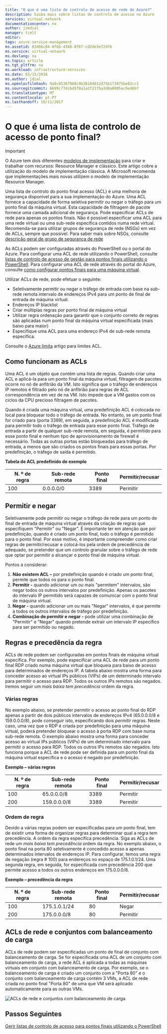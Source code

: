 ```yaml
---
title: "O que é uma lista de controlo de acesso de rede do Azure?"
description: Saiba mais sobre listas de controlo de acesso no Azure
services: virtual-network
documentationcenter: na
author: jimdial
manager: timlt
editor: 
tags: azure-service-management
ms.assetid: 83d66c84-8f6b-4388-8767-cd2de3e72d76
ms.service: virtual-network
ms.devlang: na
ms.topic: article
ms.tgt_pltfrm: na
ms.workload: infrastructure-services
ms.date: 03/15/2016
ms.author: jdial
ms.openlocfilehash: 9a0c85367968c9b38104012d75b1f3975be82cc1
ms.sourcegitcommit: 6699c77dcbd5f8a1a2f21fba3d0a0005ac9ed6b7
ms.translationtype: MT
ms.contentlocale: pt-PT
ms.lasthandoff: 10/11/2017
---
```

# <a name="what-is-an-endpoint-access-control-list"></a>O que é uma lista de controlo de acesso de ponto final?

> [!IMPORTANT]
> O Azure tem dois diferentes [modelos de implementação](../azure-resource-manager/resource-manager-deployment-model.md?toc=%2fazure%2fvirtual-network%2ftoc.json) para criar e trabalhar com recursos: Resource Manager e clássico. Este artigo cobre a utilização do modelo de implementação clássica. A Microsoft recomenda que implementações mais novas utilizem o modelo de implementação Resource Manager. 

Uma lista de controlo do ponto final acesso (ACL) é uma melhoria de segurança disponível para a sua implementação do Azure. Uma ACL fornece a capacidade de forma seletiva permitir ou negar o tráfego para um ponto final da máquina virtual. Esta capacidade de filtragem de pacote fornece uma camada adicional de segurança. Pode especificar ACLs de rede para apenas os pontos finais. Não é possível especificar uma ACL para uma rede virtual ou uma sub-rede específica contidos numa rede virtual. Recomenda-se para utilizar grupos de segurança de rede (NSGs) em vez de ACLs, sempre que possível. Para saber mais sobre NSGs, consulte [descrição geral de grupo de segurança de rede](virtual-networks-nsg.md)

As ACLs podem ser configuradas através do PowerShell ou o portal do Azure. Para configurar uma ACL de rede utilizando o PowerShell, consulte [listas de controlo de acesso de gestão para pontos finais utilizando o PowerShell](virtual-networks-acl-powershell.md). Para configurar uma ACL de rede através do portal do Azure, consulte [como configurar pontos finais para uma máquina virtual](../virtual-machines/windows/classic/setup-endpoints.md?toc=%2fazure%2fvirtual-machines%2fwindows%2fclassic%2ftoc.json).

Utilizar ACLs de rede, pode efetuar o seguinte:

* Seletivamente permitir ou negar o tráfego de entrada com base na sub-rede remota intervalo de endereços IPv4 para um ponto de final de entrada de máquina virtual.
* Endereços IP blacklist
* Criar múltiplas regras por ponto final de máquina virtual
* Utilizar regra ordenação para garantir que o conjunto correto de regras são aplicadas num ponto final da máquina virtual especificada (mais baixo para maior)
* Especifique uma ACL para uma endereço IPv4 de sub-rede remota específica.

Consulte o [Azure limita](../azure-subscription-service-limits.md?toc=%2fazure%2fvirtual-network%2ftoc.json#networking-limits) artigo para limites ACL.

## <a name="how-acls-work"></a>Como funcionam as ACLs
Uma ACL é um objeto que contém uma lista de regras. Quando criar uma ACL e aplicá-la para um ponto final da máquina virtual, filtragem de pacotes ocorre no nó de anfitrião da VM. Isto significa que o tráfego de endereços IP remotos é filtrado pelo nó de anfitrião para regras de ACL correspondência em vez de na VM. Isto impede que a VM gastos com os ciclos da CPU precioso filtragem de pacotes.

Quando é criada uma máquina virtual, uma predefinição ACL é colocada no local para bloquear todo o tráfego de entrada. No entanto, se um ponto final for criado para (porta 3389), em seguida, a predefinição ACL é modificada para permitir todo o tráfego de entrada para esse ponto final. Tráfego de entrada a partir de qualquer sub-rede remota, em seguida, é permitido para esse ponto final e nenhum tipo de aprovisionamento de firewall é necessário. Todas as outras portas estão bloqueadas para tráfego de entrada, a menos que são criados os pontos finais para essas portas. Por predefinição, o tráfego de saída é permitido.

**Tabela de ACL predefinido de exemplo**

| **N. º de regra** | **Sub-rede remota** | **Ponto final** | **Permitir/recusar** |
| --- | --- | --- | --- |
| 100 |0.0.0.0/0 |3389 |Permitir |

## <a name="permit-and-deny"></a>Permitir e negar
Seletivamente pode permitir ou negar o tráfego de rede para um ponto de final de entrada de máquina virtual através da criação de regras que especifiquem "Permitir" ou "Negar". É importante ter em atenção que por predefinição, quando é criado um ponto final, todo o tráfego é permitido para o ponto final. Por esse motivo, é importante compreender como criar regras de permitir/recusar e colocá-los pela ordem de precedência de adequado, se pretender que um controlo granular sobre o tráfego de rede que optar por permitir a alcançar o ponto final de máquina virtual.

Pontos a considerar:

1. **Não existem ACL –** por predefinição quando é criado um ponto final, permite que todos os para o ponto final.
2. **Permitir -** quando adicionar um ou mais "permitem" intervalos, são negar todos os outros intervalos por predefinição. Apenas os pacotes do intervalo IP permitido será capazes de comunicar com o ponto final de máquina virtual.
3. **Negar -** quando adicionar um ou mais "Negar" intervalos, é que permite a todos os outros intervalos de tráfego por predefinição.
4. **Combinação de permitir e negar -** pode utilizar uma combinação de "Permitir" e "Negar" quando pretende extrair um intervalo IP específico para ser permitido ou negado.

## <a name="rules-and-rule-precedence"></a>Regras e precedência da regra
ACLs de rede podem ser configuradas em pontos finais de máquina virtual específica. Por exemplo, pode especificar uma ACL de rede para um ponto final RDP criado numa máquina virtual que bloqueia para baixo de acesso para determinados de endereços IP. A tabela abaixo mostra uma forma para conceder acesso ao virtual IPs públicos (VIPs) de um determinado intervalo para permitir o acesso para RDP. Todos os outros IPs remotos são negados. Iremos seguir um *mais baixa tem precedência* ordem da regra.

### <a name="multiple-rules"></a>Várias regras
No exemplo abaixo, se pretender permitir o acesso ao ponto final do RDP apenas a partir de dois públicos intervalos de endereços IPv4 (65.0.0.0/8 e 159.0.0.0/8), pode conseguir isto, especificando dois *permitir* regras. Neste caso, uma vez que o RDP é criada por predefinição para uma máquina virtual, poderá pretender bloquear o acesso à porta RDP com base numa sub-rede remota. O exemplo abaixo mostra uma forma para conceder acesso ao virtual IPs públicos (VIPs) de um determinado intervalo para permitir o acesso para RDP. Todos os outros IPs remotos são negados. Isto funciona porque a ACL de rede pode ser definida para um ponto final da máquina virtual específica e o acesso é negado por predefinição.

**Exemplo – várias regras**

| **N. º de regra** | **Sub-rede remota** | **Ponto final** | **Permitir/recusar** |
| --- | --- | --- | --- |
| 100 |65.0.0.0/8 |3389 |Permitir |
| 200 |159.0.0.0/8 |3389 |Permitir |

### <a name="rule-order"></a>Ordem de regra
Devido a várias regras podem ser especificadas para um ponto final, tem de existir uma forma de organizar regras para determinar qual a regra tem precedência. A ordem da regra especifica precedência. Siga as ACLs de rede um *mais baixa tem precedência* ordem da regra. No exemplo abaixo, o ponto final na porta 80 seletivamente é concedido acesso a apenas determinados intervalos de endereços IP. Para configurar, temos uma regra de negação (regra \# 100) para endereços no espaço de 175.1.0.1/24. Uma segunda regra, em seguida, for especificada com precedência 200 que permite acesso a todos os outros endereços em 175.0.0.0/8.

**Exemplo – precedência da regra**

| **N. º de regra** | **Sub-rede remota** | **Ponto final** | **Permitir/recusar** |
| --- | --- | --- | --- |
| 100 |175.1.0.1/24 |80 |Negar |
| 200 |175.0.0.0/8 |80 |Permitir |

## <a name="network-acls-and-load-balanced-sets"></a>ACLs de rede e conjuntos com balanceamento de carga
ACLs de rede podem ser especificadas um ponto de final de conjunto com balanceamento de carga. Se for especificada uma ACL de um conjunto com balanceamento de carga, a rede ACL é aplicada a todas as máquinas virtuais em conjunto com balanceamento de carga. Por exemplo, se o balanceamento de carga é criado um conjunto com a "Porta 80" e o conjunto com balanceamento de carga contém 3 VMs, a ACL de rede criada no ponto final "Porta 80" de uma que VM será aplicado automaticamente para as outras VMs.

![ACLs de rede e conjuntos com balanceamento de carga](./media/virtual-networks-acl/IC674733.png)

## <a name="next-steps"></a>Passos Seguintes
[Gerir listas de controlo de acesso para pontos finais utilizando o PowerShell](virtual-networks-acl-powershell.md)

